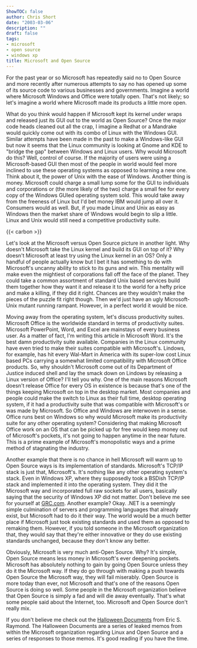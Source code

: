 ```yaml
---
ShowTOC: false
author: Chris Short
date: "2003-03-06"
description: ""
draft: false
tags:
- microsoft
- open source
- windows xp
title: Microsoft and Open Source
---
```


For the past year or so Microsoft has repeatedly said no to Open Source and more recently after numerous attempts to say no has opened up some of its source code to various businesses and governments. Imagine a world where Microsoft Windows and Office were totally open. That's not likely; so let's imagine a world where Microsoft made its products a little more open.


What do you think would happen if Microsoft kept its kernel under wraps and released just its GUI out to the world as Open Source? Once the major code heads cleaned out all the crap, I imagine a Redhat or a Mandrake would quickly come out with its combo of Linux with the Windows GUI. Similar attempts have been made in the past to make a Windows-like GUI but now it seems that the Linux community is looking at Gnome and KDE to "bridge the gap" between Windows and Linux users. Why would Microsoft do this? Well, control of course. If the majority of users were using a Microsoft-based GUI then most of the people in world would feel more inclined to use these operating systems as opposed to learning a new one. Think about it, the power of Unix with the ease of Windows. Another thing is money. Microsoft could charge a small lump some for the GUI to individuals and corporations or (the more likely of the two) charge a small fee for every copy of the Windows GUIed operating system sold. This would take away from the freeness of Linux but I'd bet money IBM would jump all over it. Consumers would as well. But, if you made Linux and Unix as easy as Windows then the market share of Windows would begin to slip a little. Linux and Unix would still need a competitive productivity suite.

{{< carbon >}}

Let's look at the Microsoft versus Open Source picture in another light. Why doesn't Microsoft take the Linux kernel and build its GUI on top of it? Why doesn't Microsoft at least try using the Linux kernel in an OS? Only a handful of people actually know but I bet it has something to do with Microsoft's uncanny ability to stick to its guns and win. This mentality will make even the mightiest of corporations fall off the face of the planet. They could take a common assortment of standard Unix based services build them together how they want it and release it to the world for a hefty price and make a killing, if they did it right. Chances are they wouldn't make the pieces of the puzzle fit right though. Then we'd just have an ugly Microsoft-Unix mutant running rampant. However, in a perfect world it would be nice.

Moving away from the operating system, let's discuss productivity suites. Microsoft Office is the worldwide standard in terms of productivity suites. Microsoft PowerPoint, Word, and Excel are mainstays of every business user. As a matter of fact, I'm writing this article in Microsoft Word. It's the best damn productivity suite available. Companies in the Linux community have even tried to make their suites compatible with Microsoft's. Lindows, for example, has hit every Wal-Mart in America with its super-low cost Linux based PCs carrying a somewhat limited compatibility with Microsoft Office products. So, why shouldn't Microsoft come out of its Department of Justice induced shell and lay the smack down on Lindows by releasing a Linux version of Office? I'll tell you why. One of the main reasons Microsoft doesn't release Office for every OS in existence is because that's one of the things keeping Microsoft on top in the desktop market. Most companies and people could make the switch to Linux as their full time, desktop operating system, if it had a productivity suite that was compatible with Microsoft's or was made by Microsoft. So Office and Windows are interwoven in a sense. Office runs best on Windows so why would Microsoft make its productivity suite for any other operating system? Considering that making Microsoft Office work on an OS that can be picked up for free would keep money out of Microsoft's pockets, it's not going to happen anytime in the near future. This is a prime example of Microsoft's monopolistic ways and a prime method of stagnating the industry.

Another example that there is no chance in hell Microsoft will warm up to Open Source ways is its implementation of standards. Microsoft's TCP/IP stack is just that, Microsoft's. It's nothing like any other operating system's stack. Even in Windows XP, where they supposedly took a BSDish TCP/IP stack and implemented it into the operating system. They did it the Microsoft way and incorporated full raw sockets for all users, basically saying that the security of Windows XP did not matter. Don't believe me see for yourself at [GRC.com](https://www.grc.com/). Another example? Okay. .NET is a seemingly simple culmination of servers and programming languages that already exist, but Microsoft had to do it their way. The world would be a much better place if Microsoft just took existing standards and used them as opposed to remaking them. However, if you told someone in the Microsoft organization that, they would say that they're either innovative or they do use existing standards unchanged, because they don't know any better.

Obviously, Microsoft is very much anti-Open Source. Why? It's simple, Open Source means less money in Microsoft's ever deepening pockets. Microsoft has absolutely nothing to gain by going Open Source unless they do it the Microsoft way. If they do go through with making a push towards Open Source the Microsoft way, they will fail miserably. Open Source is more today than ever, not Microsoft and that's one of the reasons Open Source is doing so well. Some people in the Microsoft organization believe that Open Source is simply a fad and will die away eventually. That's what some people said about the Internet, too. Microsoft and Open Source don't really mix.

If you don't believe me check out the [Halloween Documents](http://catb.org/~esr/halloween/index.html) from Eric S. Raymond. The Halloween Documents are a series of leaked memos from within the Microsoft organization regarding Linux and Open Source and a series of responses to those memos. It's good reading if you have the time.
